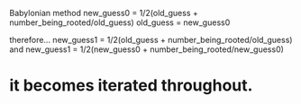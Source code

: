 Babylonian method
new_guess0 = 1/2(old_guess + number_being_rooted/old_guess)
old_guess = new_guess0

therefore...
new_guess1 = 1/2(old_guess + number_being_rooted/old_guess)
and
new_guess1 = 1/2(new_guess0 + number_being_rooted/new_guess0)

# it becomes iterated throughout.
